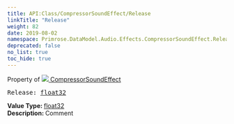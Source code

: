 ```yaml
---
title: API:Class/CompressorSoundEffect/Release
linkTitle: "Release"
weight: 82
date: 2019-08-02
namespace: Primrose.DataModel.Audio.Effects.CompressorSoundEffect.Release
deprecated: false
no_list: true
toc_hide: true
---
```

Property of <a href="/docs/api-reference/Class/CompressorSoundEffect"><img src="/icons/silk/soundwave.png"/>&nbsp;CompressorSoundEffect</a>
<pre class="method-declaration">
Release: <a class="type" href="/docs/api-reference/System/Primitives#single">float32</a></pre>
<b>Value Type: </b>
<a class="type" href="/docs/api-reference/System/Primitives#single">float32</a>
<br/>
<b>Description: </b>
Comment

